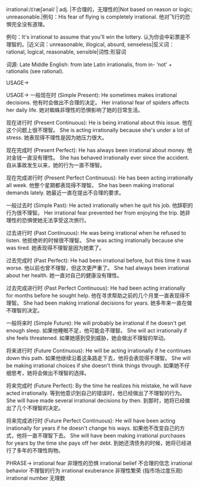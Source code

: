 irrational:/ɪˈræʃənəl/ | adj. |不合理的，无理性的|Not based on reason or logic; unreasonable.|例句：His fear of flying is completely irrational. 他对飞行的恐惧完全没有道理。

例句：It's irrational to assume that you'll win the lottery.  认为你会中彩票是不理智的。|近义词：unreasonable, illogical, absurd, senseless|反义词：rational, logical, reasonable, sensible|词性:形容词

词源: Late Middle English: from late Latin irrationalis, from in- ‘not’ + rationalis (see rational).

USAGE->

USAGE->
一般现在时 (Simple Present):
He sometimes makes irrational decisions. 他有时会做出不合理的决定。
Her irrational fear of spiders affects her daily life. 她对蜘蛛非理性的恐惧影响了她的日常生活。


现在进行时 (Present Continuous):
He is being irrational about this issue. 他在这个问题上很不理智。
She is acting irrationally because she's under a lot of stress. 她表现得不理性是因为她压力很大。


现在完成时 (Present Perfect):
He has always been irrational about money. 他对金钱一直没有理性。
She has behaved irrationally ever since the accident. 自从事故发生以来，她的行为一直不理智。


现在完成进行时 (Present Perfect Continuous):
He has been acting irrationally all week. 他整个星期都表现得不理智。
She has been making irrational demands lately. 她最近一直在提出不合理的要求。


一般过去时 (Simple Past):
He acted irrationally when he quit his job. 他辞职的行为很不理智。
Her irrational fear prevented her from enjoying the trip. 她非理性的恐惧使她无法享受这次旅行。


过去进行时 (Past Continuous):
He was being irrational when he refused to listen. 他拒绝听的时候很不理智。
She was acting irrationally because she was tired. 她表现得不理智是因为她累了。


过去完成时 (Past Perfect):
He had been irrational before, but this time it was worse. 他以前也曾不理智，但这次更严重了。
She had always been irrational about her health. 她一直对自己的健康没有理性。


过去完成进行时 (Past Perfect Continuous):
He had been acting irrationally for months before he sought help. 他在寻求帮助之前的几个月里一直表现得不理智。
She had been making irrational decisions for years. 她多年来一直在做不理智的决定。


一般将来时 (Simple Future):
He will probably be irrational if he doesn't get enough sleep. 如果他睡眠不足，他可能会不理智。
She will act irrationally if she feels threatened. 如果她感到受到威胁，她会做出不理智的举动。


将来进行时 (Future Continuous):
He will be acting irrationally if he continues down this path. 如果他继续沿着这条路走下去，他将会表现得不理智。
She will be making irrational choices if she doesn't think things through. 如果她不仔细思考，她将会做出不理智的选择。


将来完成时 (Future Perfect):
By the time he realizes his mistake, he will have acted irrationally. 等到他意识到自己的错误时，他已经做出了不理智的行为。
She will have made several irrational decisions by then. 到那时，她将已经做出了几个不理智的决定。


将来完成进行时 (Future Perfect Continuous):
He will have been acting irrationally for years if he doesn't change his ways. 如果他不改变自己的方式，他将一直不理智下去。
She will have been making irrational purchases for years by the time she pays off her debt. 到她还清债务的时候，她将已经进行了多年的不理性购物。



PHRASE->
irrational fear  非理性的恐惧
irrational belief  不合理的信念
irrational behavior  不理智的行为
irrational exuberance  非理性繁荣 (指市场过度乐观)
irrational number  无理数

